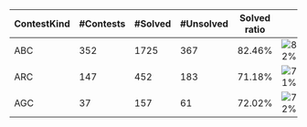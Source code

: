 | ContestKind | #Contests | #Solved | #Unsolved | Solved ratio | |
| - | - | - | - | - | - |
| ABC | 352 | 1725 | 367 | 82.46% | ![82%](https://progress-bar.xyz/82?title=Solved) |
| ARC | 147 | 452 | 183 | 71.18% | ![71%](https://progress-bar.xyz/71?title=Solved) |
| AGC | 37 | 157 | 61 | 72.02% | ![72%](https://progress-bar.xyz/72?title=Solved) |
